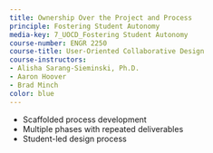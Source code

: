 ```yaml
---
title: Ownership Over the Project and Process
principle: Fostering Student Autonomy
media-key: 7_UOCD_Fostering Student Autonomy
course-number: ENGR 2250
course-title: User-Oriented Collaborative Design
course-instructors:
- Alisha Sarang-Sieminski, Ph.D.
- Aaron Hoover
- Brad Minch
color: blue
---
```


* Scaffolded process development
* Multiple phases with repeated deliverables
* Student-led design process
